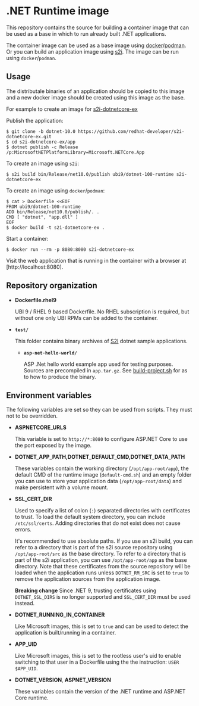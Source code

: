 .NET Runtime image
==================

This repository contains the source for building a container image that
can be used as a base in which to run already built .NET applications.

The container image can be used as a base image using [docker](http://docker.io)/[podman](https://podman.io/).
Or you can build an application image using [s2i](https://github.com/openshift/source-to-image/releases).
The image can be run using `docker`/`podman`.

Usage
---------------------
The distributale binaries of an application should be copied to this image and
a new docker image should be created using this image as the base.

For example to create an image for [s2i-dotnetcore-ex](https://github.com/redhat-developer/s2i-dotnetcore-ex)

Publish the application:
```
$ git clone -b dotnet-10.0 https://github.com/redhat-developer/s2i-dotnetcore-ex.git
$ cd s2i-dotnetcore-ex/app
$ dotnet publish -c Release /p:MicrosoftNETPlatformLibrary=Microsoft.NETCore.App
```

To create an image using `s2i`:
```
$ s2i build bin/Release/net10.0/publish ubi9/dotnet-100-runtime s2i-dotnetcore-ex
```

To create an image using `docker`/`podman`:
```
$ cat > Dockerfile <<EOF
FROM ubi9/dotnet-100-runtime
ADD bin/Release/net10.0/publish/. .
CMD [ "dotnet", "app.dll" ]
EOF
$ docker build -t s2i-dotnetcore-ex .
```

Start a container:
```
$ docker run --rm -p 8080:8080 s2i-dotnetcore-ex
```

Visit the web application that is running in the container with a browser at [http://localhost:8080].

Repository organization
------------------------

* **Dockerfile.rhel9**

  UBI 9 / RHEL 9 based Dockerfile. No RHEL subscription is required, but without
  one only UBI RPMs can be added to the container.

* **`test/`**

  This folder contains binary archives of [S2I](https://github.com/openshift/source-to-image)
  dotnet sample applications.

  * **`asp-net-hello-world/`**

    ASP .Net hello world example app used for testing purposes. Sources are precompiled in `app.tar.gz`.
    See [build-project.sh](test/aspnet-hello-world/build-project.sh) for as to how to produce
    the binary.

Environment variables
---------------------

The following variables are set so they can be used from scripts.
They must not to be overridden.

* **ASPNETCORE_URLS**

    This variable is set to `http://*:8080` to configure ASP.NET Core to use the
    port exposed by the image.

* **DOTNET_APP_PATH,DOTNET_DEFAULT_CMD,DOTNET_DATA_PATH**

    These variables contain the working directory (`/opt/app-root/app`), the default CMD of the runtime image (`default-cmd.sh`)
    and an empty folder you can use to store your application data (`/opt/app-root/data`) and make persistent with a volume mount.

* **SSL_CERT_DIR**

    Used to specify a list of colon (`:`) separated directories with certificates to trust.
    To load the default system directory, you can include `/etc/ssl/certs`.
    Adding directories that do not exist does not cause errors.

    It's recommended to use absolute paths.
    If you use an s2i build, you can refer to a directory that is part of the s2i source repository using `/opt/app-root/src` as the base directory.
    To refer to a directory that is part of the s2i application, you can use `/opt/app-root/app` as the base directory.
    Note that these certificates from the source repository will be loaded when the application runs unless `DOTNET_RM_SRC`
    is set to `true` to remove the application sources from the application image.

    **Breaking change** Since .NET 9, trusting certificates using `DOTNET_SSL_DIRS` is no longer supported and `SSL_CERT_DIR` must be used instead.

* **DOTNET_RUNNING_IN_CONTAINER**

    Like Microsoft images, this is set to `true` and can be used to detect the application is built/running in a container.

* **APP_UID**

    Like Microsoft images, this is set to the rootless user's uid to enable switching to that user
    in a Dockerfile using the the instruction: `USER $APP_UID`.

* **DOTNET_VERSION**, **ASPNET_VERSION**

    These variables contain the version of the .NET runtime and ASP.NET Core runtime.
